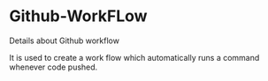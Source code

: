 # Github-WorkFLow
Details about Github workflow

It is used to create a work flow which automatically runs a command whenever code pushed.
